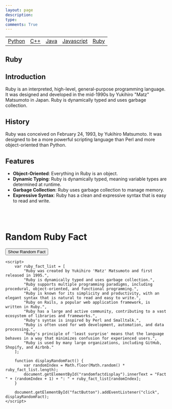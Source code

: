 ```yaml
---
layout: page
description: 
type: 
comments: True
---
```

<table>
<tbody>
    <td> 
    <a href="/grouprepo_2025/navigation/Python">Python</a>
     </td>
     <td> 
    <a href="/grouprepo_2025/navigation/C++">C++</a>
     </td>
     <td> 
    <a href="/grouprepo_2025/navigation/Java">Java</a>
     </td>
     <td> 
    <a href="/grouprepo_2025/navigation/Javascript">Javascript</a>
     </td>
      <td> 
    <a href="/grouprepo_2025/navigation/Ruby">Ruby</a>
     </td>
     </tbody>
</table>

## Ruby

## Introduction
Ruby is an interpreted, high-level, general-purpose programming language. It was designed and developed in the mid-1990s by Yukihiro "Matz" Matsumoto in Japan. Ruby is dynamically typed and uses garbage collection.

## History
Ruby was conceived on February 24, 1993, by Yukihiro Matsumoto. It was designed to be a more powerful scripting language than Perl and more object-oriented than Python.

## Features
- **Object-Oriented**: Everything in Ruby is an object.
- **Dynamic Typing**: Ruby is dynamically typed, meaning variable types are determined at runtime.
- **Garbage Collection**: Ruby uses garbage collection to manage memory.
- **Expressive Syntax**: Ruby has a clean and expressive syntax that is easy to read and write.

<br>
<br>

<html lang="en">
<head>
    <meta charset="UTF-8">
    <meta name="viewport" content="width=device-width, initial-scale=1.0">
    <title>Ruby Facts</title>
</head>
<body>
    <h1>Random Ruby Fact</h1>
    <button id="factButton">Show Random Fact</button>
    <p id="randomfactdisplay"></p>

    <script>
        var ruby_fact_list = [
            "Ruby was created by Yukihiro 'Matz' Matsumoto and first released in 1995.",
            "Ruby is dynamically typed and uses garbage collection.",
            "Ruby supports multiple programming paradigms, including procedural, object-oriented, and functional programming.",
            "Ruby is known for its simplicity and productivity, with an elegant syntax that is natural to read and easy to write.",
            "Ruby on Rails, a popular web application framework, is written in Ruby.",
            "Ruby has a large and active community, contributing to a vast ecosystem of libraries and frameworks.",
            "Ruby's syntax is inspired by Perl and Smalltalk.",
            "Ruby is often used for web development, automation, and data processing.",
            "Ruby's principle of 'least surprise' means that the language behaves in a way that minimizes confusion for experienced users.",
            "Ruby is used by many large organizations, including GitHub, Shopify, and Airbnb."
        ];

        function displayRandomFact() {
            var randomIndex = Math.floor(Math.random() * ruby_fact_list.length);
            document.getElementById("randomfactdisplay").innerText = "Fact " + (randomIndex + 1) + ": " + ruby_fact_list[randomIndex];
        }

        document.getElementById("factButton").addEventListener("click", displayRandomFact);
    </script>
</body>
</html>